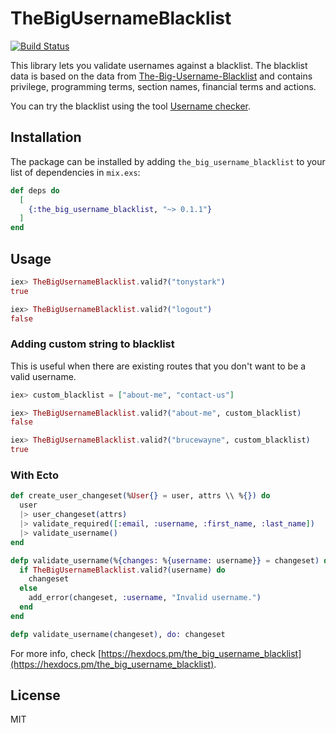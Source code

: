 # TheBigUsernameBlacklist
[![Build Status](https://travis-ci.org/dcrtantuco/the-big-username-blacklist.svg?branch=master)](https://travis-ci.org/dcrtantuco/the-big-username-blacklist)

This library lets you validate usernames against a blacklist. The blacklist data is based on the data from [The-Big-Username-Blacklist](https://github.com/marteinn/The-Big-Username-Blacklist) and contains privilege, programming terms, section names, financial terms and actions.

You can try the blacklist using the tool [Username checker](http://marteinn.github.io/The-Big-Username-Blacklist-JS/).

## Installation

The package can be installed by adding `the_big_username_blacklist` to your list of dependencies in `mix.exs`:

```elixir
def deps do
  [
    {:the_big_username_blacklist, "~> 0.1.1"}
  ]
end
```

## Usage
```elixir
iex> TheBigUsernameBlacklist.valid?("tonystark")
true

iex> TheBigUsernameBlacklist.valid?("logout")
false
```

### Adding custom string to blacklist

This is useful when there are existing routes that you don't want to be a valid username.

```elixir
iex> custom_blacklist = ["about-me", "contact-us"]

iex> TheBigUsernameBlacklist.valid?("about-me", custom_blacklist)
false

iex> TheBigUsernameBlacklist.valid?("brucewayne", custom_blacklist)
true
```

### With Ecto

```elixir
def create_user_changeset(%User{} = user, attrs \\ %{}) do
  user
  |> user_changeset(attrs)
  |> validate_required([:email, :username, :first_name, :last_name])
  |> validate_username()
end

defp validate_username(%{changes: %{username: username}} = changeset) do
  if TheBigUsernameBlacklist.valid?(username) do
    changeset
  else
    add_error(changeset, :username, "Invalid username.")
  end
end

defp validate_username(changeset), do: changeset
```

For more info, check [https://hexdocs.pm/the_big_username_blacklist](https://hexdocs.pm/the_big_username_blacklist).

## License

MIT
